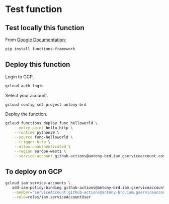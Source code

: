 # Test function

## Test locally this function

From [Google Documentation](https://cloud.google.com/functions/docs/running/function-frameworks#functions-local-ff-install-python):

```sh
pip install functions-framework
```


## Deploy this function

Login to GCP.
```sh
gcloud auth login
```

Select your account.
```sh
gcloud config set project antony-brd
```

Deploy the function.
```sh
gcloud functions deploy func_helloworld \
    --entry-point hello_http \
    --runtime python39 \
    --source func-helloworld \
    --trigger-http \
    --allow-unauthenticated \
    --region europe-west1 \
    --service-account github-actions@antony-brd.iam.gserviceaccount.com 
```

## To deploy on GCP

```sh
gcloud iam service-accounts \
   add-iam-policy-binding github-actions@antony-brd.iam.gserviceaccount.com  \
   --member='serviceAccount:github-actions@antony-brd.iam.gserviceaccount.com' \
   --role=roles/iam.serviceAccountUser
```



